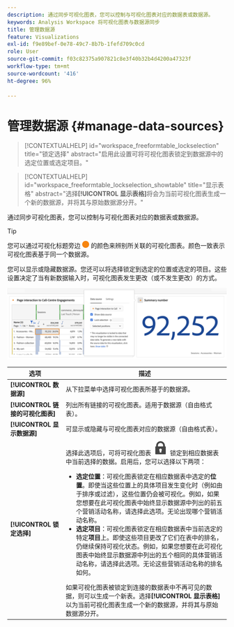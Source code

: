 ```yaml
---
description: 通过同步可视化图表，您可以控制与可视化图表对应的数据表或数据源。
keywords: Analysis Workspace 将可视化图表与数据源同步
title: 管理数据源
feature: Visualizations
exl-id: f9e89bef-0e78-49c7-8b7b-1fefd709c0cd
role: User
source-git-commit: f03c82375a907821c8e3f40b32b4d4200a47323f
workflow-type: tm+mt
source-wordcount: '416'
ht-degree: 96%

---
```


# 管理数据源 {#manage-data-sources}

<!-- markdownlint-disable MD034 -->

>[!CONTEXTUALHELP]
>id="workspace_freeformtable_lockselection"
>title="锁定选择"
>abstract="启用此设置可将可视化图表锁定到数据源中的选定位置或选定项目。"

<!-- markdownlint-enable MD034 -->

<!-- markdownlint-disable MD034 -->

>[!CONTEXTUALHELP]
>id="workspace_freeformtable_lockselection_showtable"
>title="显示表格"
>abstract="选择&#x200B;**[!UICONTROL 显示表格]**&#x200B;将会为当前可视化图表生成一个新的数据源，并将其与原始数据源分开。"

<!-- markdownlint-enable MD034 -->



通过同步可视化图表，您可以控制与可视化图表对应的数据表或数据源。

>[!TIP]
>
>您可以通过可视化标题旁边 ![StatusOrange](/help/assets/icons/StatusOrange.svg) 的颜色来辨别所关联的可视化图表。颜色一致表示可视化图表基于同一个数据源。
>

您可以显示或隐藏数据源。您还可以将选择锁定到选定的位置或选定的项目。这些设置决定了当有新数据输入时，可视化图表发生更改（或不发生更改）的方式。

![显示下一节中描述的选项的数据源选项对话框。](assets/lock-selection.png)


| 选项 | 描述 |
|--- |--- |
| **[!UICONTROL 数据源]** | 从下拉菜单中选择可视化图表所基于的数据源。 |
| **[!UICONTROL 链接的可视化图表]** | 列出所有链接的可视化图表。适用于数据源（自由格式表）。 |
| **[!UICONTROL 显示数据源]** | 可显示或隐藏与可视化图表对应的数据源（自由格式表）。 |
| **[!UICONTROL 锁定选择]** | 选择此选项后，可将可视化图表 ![LockClosed](/help/assets/icons/LockClosed.svg) 锁定到相应数据表中当前选择的数据。启用后，您可以选择以下两项：  <ul><li>**选定位置**：可视化图表锁定在相应数据表中选定的&#x200B;**位置**。即使当这些位置上的具体项目发生变化时（例如由于排序或过滤），这些位置仍会被可视化。例如，如果您想要在此可视化图表中始终显示数据源中列出的前五个营销活动名称，请选择此选项。无论出现哪个营销活动名称。</li> <li>**选定项目**：可视化图表锁定在相应数据表中当前选定的特定&#x200B;**项目**&#x200B;上。即使这些项目更改了它们在表中的排名，仍继续保持可视化状态。例如，如果您想要在此可视化图表中始终显示数据源中列出的五个相同的具体营销活动名称，请选择此选项。无论这些营销活动名称的排名如何。</li></ul>如果可视化图表被锁定到连接的数据表中不再可见的数据，则可以生成一个新表。选择&#x200B;**[!UICONTROL 显示表格]**&#x200B;以为当前可视化图表生成一个新的数据源，并将其与原始数据源分开。 |
